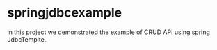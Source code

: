 # springjdbcexample

in this project we demonstrated the example of CRUD API using spring JdbcTemplte.

